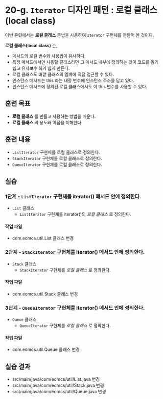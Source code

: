 # 20-g. `Iterator` 디자인 패턴 : 로컬 클래스(local class)

이번 훈련에서는 **로컬 클래스** 문법을 사용하여 `Iterator` 구현체를 만들어 볼 것이다.

**로컬 클래스(local class)** 는, 

- 메서드의 로컬 변수와 사용법이 유사하다.  
- 특정 메서드에서만 사용할 클래스라면 그 메서드 내부에 정의하는 것이 
  코드를 읽기 쉽고 유지보수 하기 쉽게 만든다.
- 로컬 클래스도 바깥 클래스의 멤버에 직접 접근할 수 있다. 
- 인스턴스 메서드는 this 라는 내장 변수에 인스턴스 주소를 담고 있다.
- 인스턴스 메서드에 정의된 로컬 클래스에서도 이 this 변수를 사용할 수 있다.

## 훈련 목표

- **로컬 클래스** 를 만들고 사용하는 방법을 배운다.
- **로컬 클래스** 의 용도와 이점을 이해한다.


## 훈련 내용

- `ListIterator` 구현체를 로컬 클래스로 정의한다. 
- `StackIterator` 구현체를 로컬 클래스로 정의한다.
- `QueueIterator` 구현체를 로컬 클래스로 정의한다.


## 실습

### 1단계 - `ListIterator` 구현체를 iterator() 메서드 안에 정의한다. 

- `List` 클래스
  - `ListIterator` 구현체를 iterator()의 *로컬 클래스* 로 정의한다. 

#### 작업 파일

- com.eomcs.util.List 클래스 변경


### 2단계 - `StackIterator` 구현체를 iterator() 메서드 안에 정의한다. 

- `Stack` 클래스
  - `StackIterator` 구현체를 *로컬 클래스* 로 정의한다. 

#### 작업 파일

- com.eomcs.util.Stack 클래스 변경


### 3단계 - `QueueIterator` 구현체를 iterator() 메서드 안에 정의한다. 

- `Queue` 클래스
  - `QueueIterator` 구현체를 *로컬 클래스* 로 정의한다. 

#### 작업 파일

- com.eomcs.util.Queue 클래스 변경


## 실습 결과

- src/main/java/com/eomcs/util/List.java 변경
- src/main/java/com/eomcs/util/Stack.java 변경
- src/main/java/com/eomcs/util/Queue.java 변경
  
